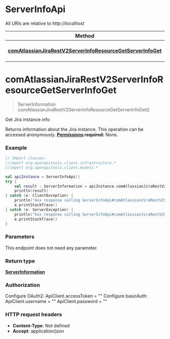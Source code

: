# ServerInfoApi

All URIs are relative to *http://localhost*

Method | HTTP request | Description
------------- | ------------- | -------------
[**comAtlassianJiraRestV2ServerInfoResourceGetServerInfoGet**](ServerInfoApi.md#comAtlassianJiraRestV2ServerInfoResourceGetServerInfoGet) | **GET** /rest/api/3/serverInfo | Get Jira instance info


<a name="comAtlassianJiraRestV2ServerInfoResourceGetServerInfoGet"></a>
# **comAtlassianJiraRestV2ServerInfoResourceGetServerInfoGet**
> ServerInformation comAtlassianJiraRestV2ServerInfoResourceGetServerInfoGet()

Get Jira instance info

Returns information about the Jira instance.  This operation can be accessed anonymously.  **[Permissions](#permissions) required:** None.

### Example
```kotlin
// Import classes:
//import org.openapitools.client.infrastructure.*
//import org.openapitools.client.models.*

val apiInstance = ServerInfoApi()
try {
    val result : ServerInformation = apiInstance.comAtlassianJiraRestV2ServerInfoResourceGetServerInfoGet()
    println(result)
} catch (e: ClientException) {
    println("4xx response calling ServerInfoApi#comAtlassianJiraRestV2ServerInfoResourceGetServerInfoGet")
    e.printStackTrace()
} catch (e: ServerException) {
    println("5xx response calling ServerInfoApi#comAtlassianJiraRestV2ServerInfoResourceGetServerInfoGet")
    e.printStackTrace()
}
```

### Parameters
This endpoint does not need any parameter.

### Return type

[**ServerInformation**](ServerInformation.md)

### Authorization


Configure OAuth2:
    ApiClient.accessToken = ""
Configure basicAuth:
    ApiClient.username = ""
    ApiClient.password = ""

### HTTP request headers

 - **Content-Type**: Not defined
 - **Accept**: application/json

